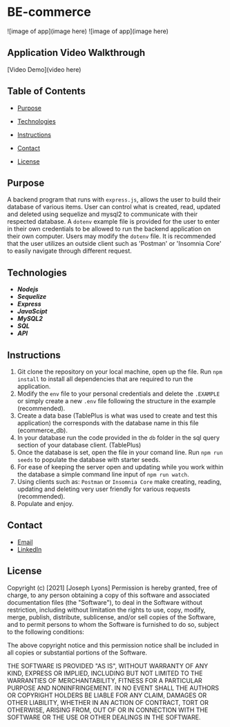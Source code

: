 # BE-commerce

![image of app](image here)
![image of app](image here)

## Application Video Walkthrough

[Video Demo](video here)


## Table of Contents

* [Purpose](#Purpose)

* [Technologies](#Technologies)

* [Instructions](#Instructions)

* [Contact](#Contact)

* [License](#License)

## Purpose

A backend program that runs with `express.js`, allows the user to build their database of various items. User can control what is created, read, updated and deleted using sequelize and mysql2 to communicate with their respected database. A `dotenv` example file is provided for the user to enter in their own credentials to be allowed to run the backend application on their own computer. Users may modify the `dotenv` file. It is recommended that the user utilizes an outside client such as 'Postman' or 'Insomnia Core' to easily navigate through different request. 



## Technologies

* ***Nodejs***
* ***Sequelize*** 
* ***Express*** 
* ***JavaScipt***
* ***MySQL2***
* ***SQL***
* ***API***

## Instructions

1. Git clone the repository on your local machine, open up the file. Run `npm install` to install all dependencies that are required to run the application.
2. Modify the `env` file to your personal credentials and delete the `.EXAMPLE` or simply create a new `.env` file following the structure in the example (recommended).
3. Create a data base (TablePlus is what was used to create and test this application) the corresponds with the database name in this file (ecommerce_db).
4. In your database run the code provided in the `db` folder in the sql query section of your database client. (TablePlus) 
5. Once the database is set, open the file in your comand line. Run `npm run seeds` to populate the database with starter seeds. 
6. For ease of keeping the server open and updating while you work within the database a simple command line input of `npm run watch`. 
7. Using clients such as: `Postman` or `Insomnia Core` make creating, reading, updating and deleting very user friendly for various requests (recommended).
8. Populate and enjoy.

## Contact

* [Email](mailto:josephjlyons90@gmail.com)
* [LinkedIn](www.linkedin.com/in/joseph-lyons-0a2630200/)

## License

Copyright (c) [2021] [Joseph Lyons]
Permission is hereby granted, free of charge, to any person obtaining a copy of this software and associated documentation files (the "Software"), to deal in the Software without restriction, including without limitation the rights to use, copy, modify, merge, publish, distribute, sublicense, and/or sell copies of the Software, and to permit persons to whom the Software is furnished to do so, subject to the following conditions:

The above copyright notice and this permission notice shall be included in all copies or substantial portions of the Software.

THE SOFTWARE IS PROVIDED "AS IS", WITHOUT WARRANTY OF ANY KIND, EXPRESS OR IMPLIED, INCLUDING BUT NOT LIMITED TO THE WARRANTIES OF MERCHANTABILITY, FITNESS FOR A PARTICULAR PURPOSE AND NONINFRINGEMENT. IN NO EVENT SHALL THE AUTHORS OR COPYRIGHT HOLDERS BE LIABLE FOR ANY CLAIM, DAMAGES OR OTHER LIABILITY, WHETHER IN AN ACTION OF CONTRACT, TORT OR OTHERWISE, ARISING FROM, OUT OF OR IN CONNECTION WITH THE SOFTWARE OR THE USE OR OTHER DEALINGS IN THE SOFTWARE.
